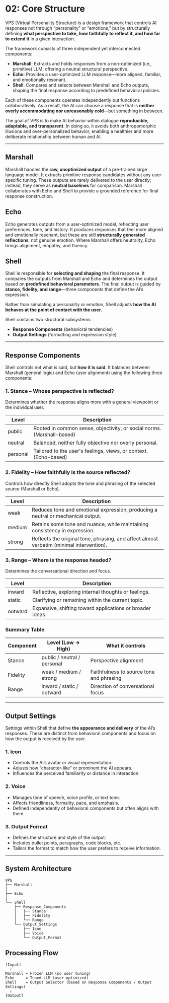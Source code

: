 # 02: Core Structure

VPS (Virtual Personality Structure) is a design framework that controls AI responses not through “personality” or “emotions,” but by structurally defining **what perspective to take, how faithfully to reflect it, and how far to extend it** in a given interaction.

The framework consists of three independent yet interconnected components:

* **Marshall**: Extracts and holds responses from a non-optimized (i.e., primitive) LLM, offering a neutral structural perspective.
* **Echo**: Provides a user-optimized LLM response—more aligned, familiar, and emotionally resonant.
* **Shell**: Compares and selects between Marshall and Echo outputs, shaping the final response according to predefined behavioral policies.

Each of these components operates independently but functions collaboratively.
As a result, the AI can choose a response that is **neither overly accommodating nor unreasonably cold**—but something in between.

The goal of VPS is to make AI behavior within dialogue **reproducible, adaptable, and transparent**.
In doing so, it avoids both anthropomorphic illusions and over-personalized behavior, enabling a healthier and more deliberate relationship between human and AI.

---

## Marshall

Marshall handles the **raw, unoptimized output** of a pre-trained large language model.
It extracts primitive response candidates without any user-specific tuning.
These outputs are rarely delivered to the user directly; instead, they serve as **neutral baselines** for comparison.
Marshall collaborates with Echo and Shell to provide a grounded reference for final response construction.

## Echo

Echo generates outputs from a user-optimized model, reflecting user preferences, tone, and history.
It produces responses that feel more aligned and emotionally resonant, but these are still **structurally generated reflections**, not genuine emotion.
Where Marshall offers neutrality, Echo brings alignment, empathy, and fluency.

## Shell

Shell is responsible for **selecting and shaping** the final response.
It compares the outputs from Marshall and Echo and determines the output based on **predefined behavioral parameters**.
The final output is guided by **stance, fidelity, and range**—three components that define the AI’s expression.

Rather than simulating a personality or emotion, Shell adjusts **how the AI behaves at the point of contact with the user**.

Shell contains two structural subsystems:

* **Response Components** (behavioral tendencies)
* **Output Settings** (formatting and expression style)

---

## Response Components

Shell controls not what is said, but **how it is said**. It balances between Marshall (general logic) and Echo (user alignment) using the following three components:

### 1. Stance – Whose perspective is reflected?

Determines whether the response aligns more with a general viewpoint or the individual user.

| Level    | Description                                                            |
| -------- | ---------------------------------------------------------------------- |
| public   | Rooted in common sense, objectivity, or social norms. (Marshall-based) |
| neutral  | Balanced, neither fully objective nor overly personal.                 |
| personal | Tailored to the user's feelings, views, or context. (Echo-based)       |

### 2. Fidelity – How faithfully is the source reflected?

Controls how directly Shell adopts the tone and phrasing of the selected source (Marshall or Echo).

| Level  | Description                                                                              |
| ------ | ---------------------------------------------------------------------------------------- |
| weak   | Reduces tone and emotional expression, producing a neutral or mechanical output.         |
| medium | Retains some tone and nuance, while maintaining consistency in expression.               |
| strong | Reflects the original tone, phrasing, and affect almost verbatim (minimal intervention). |

### 3. Range – Where is the response headed?

Determines the conversational direction and focus.

| Level   | Description                                               |
| ------- | --------------------------------------------------------- |
| inward  | Reflective, exploring internal thoughts or feelings.      |
| static  | Clarifying or remaining within the current topic.         |
| outward | Expansive, shifting toward applications or broader ideas. |

### Summary Table

| Component | Level (Low → High)          | What it controls                         |
| --------- | --------------------------- | ---------------------------------------- |
| Stance    | public / neutral / personal | Perspective alignment                    |
| Fidelity  | weak / medium / strong      | Faithfulness to source tone and phrasing |
| Range     | inward / static / outward   | Direction of conversational focus        |

---

## Output Settings

Settings within Shell that define **the appearance and delivery** of the AI’s responses. These are distinct from behavioral components and focus on how the output is received by the user.

### 1. Icon

* Controls the AI’s avatar or visual representation.
* Adjusts how “character-like” or prominent the AI appears.
* Influences the perceived familiarity or distance in interaction.

### 2. Voice

* Manages tone of speech, voice profile, or text tone.
* Affects friendliness, formality, pace, and emphasis.
* Defined independently of behavioral components but often aligns with them.

### 3. Output Format

* Defines the structure and style of the output.
* Includes bullet points, paragraphs, code blocks, etc.
* Tailors the format to match how the user prefers to receive information.

---

## System Architecture

```
VPS
├── Marshall
│
├── Echo
│
└── Shell
    ├── Response_Components
    │   ├── Stance
    │   ├── Fidelity
    │   └── Range
    └── Output_Settings
        ├── Icon
        ├── Voice
        └── Output_Format
```

## Processing Flow

```
[Input]
  ↓
Marshall = Frozen LLM (no user tuning)
Echo     = Tuned LLM (user-optimized)
Shell    = Output Selector (based on Response Components / Output Settings)
  ↓
[Output]
```
